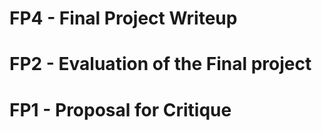 # FP4 - Final Project Writeup


# FP2 - Evaluation of the Final project


# FP1 - Proposal for Critique
